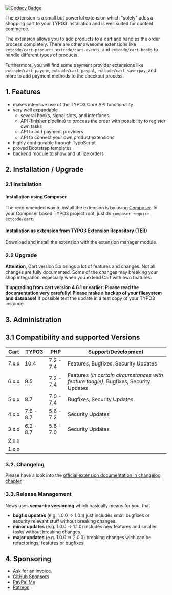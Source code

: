 [![Codacy Badge](https://api.codacy.com/project/badge/Grade/5b5b6e0c8ac143c381026061abf3c9e8)](https://www.codacy.com/app/extcode/cart?utm_source=github.com&amp;utm_medium=referral&amp;utm_content=extcode/cart&amp;utm_campaign=Badge_Grade)

The extension is a small but powerful extension which "solely" adds a shopping cart to your TYPO3 installation and is
well suited for content commerce.

The extension allows you to add products to a cart and handles the order process completely.
There are other awesome extensions like `extcode/cart-products`, `extcode/cart-events`, and `extcode/cart-books` to
handle different types of products.

Furthermore, you will find some payment provider extensions like `extcode/cart-payone`, `extcode/cart-paypal`,
`extcode/cart-saverpay`, and more to add payment methods to the checkout process.

## 1. Features

- makes intensive use of the TYPO3 Core API functionality
- very well expandable
  - several hooks, signal slots, and interfaces
  - API (finisher pipeline) to process the order with possibility to register own tasks
  - API to add payment providers
  - API to connect your own product extensions
- highly configurable through TypoScript
- proved Bootstrap templates
- backend module to show and utilize orders

## 2. Installation / Upgrade

### 2.1 Installation

#### Installation using Composer

The recommended way to install the extension is by using [Composer][2].
In your Composer based TYPO3 project root, just do `composer require extcode/cart`. 

#### Installation as extension from TYPO3 Extension Repository (TER)

Download and install the extension with the extension manager module.

### 2.2 Upgrade

**Attention**, Cart version 5.x brings a lot of features and changes.
Not all changes are fully documented. Some of the changes may breaking your
shop integration. especially when you extend Cart with own features.

**If upgrading from cart version 4.8.1 or earlier: Please read the documentation very carefully! Please make a backup of your filesystem
and database!** If possible test the update in a test copy of your TYPO3 instance.

## 3. Administration

## 3.1 Compatibility and supported Versions

| Cart          | TYPO3      | PHP       | Support/Development                     |
| ------------- | ---------- | ----------|---------------------------------------- |
| 7.x.x         | 10.4       | 7.2 - 7.4 | Features, Bugfixes, Security Updates    |
| 6.x.x         | 9.5        | 7.2 - 7.4 | Features _(in certain circumstances with feature toogle)_, Bugfixes, Security Updates    |
| 5.x.x         | 8.7        | 7.0 - 7.4 | Bugfixes, Security Updates              |
| 4.x.x         | 7.6 - 8.7  | 5.6 - 7.2 | Security Updates                        |
| 3.x.x         | 6.2 - 8.7  | 5.6 - 7.0 | Security Updates                        |
| 2.x.x         |            |           |                                         |
| 1.x.x         |            |           |                                         |

### 3.2. Changelog

Please have a look into the [official extension documentation in changelog chapter](https://docs.typo3.org/typo3cms/extensions/cart/Changelog/Index.html)

### 3.3. Release Management

News uses **semantic versioning** which basically means for you, that
- **bugfix updates** (e.g. 1.0.0 => 1.0.1) just includes small bugfixes or security relevant stuff without breaking changes.
- **minor updates** (e.g. 1.0.0 => 1.1.0) includes new features and smaller tasks without breaking changes.
- **major updates** (e.g. 1.0.0 => 2.0.0) breaking changes wich can be refactorings, features or bugfixes.

## 4. Sponsoring

* Ask for an invoice.
* [GitHub Sponsors](https://github.com/sponsors/extcode)
* [PayPal.Me](https://paypal.me/extcart)
* [Patreon](https://patreon.com/ext_cart)

[1]: https://docs.typo3.org/typo3cms/extensions/cart/
[2]: https://getcomposer.org/